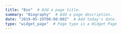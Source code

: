 ```yaml
---
title: "Bio"  # Add a page title.
summary: "Biography"  # Add a page description.
date: "2019-05-19T00:00:00Z"  # Add today's date.
type: "widget_page"  # Page type is a Widget Page
---
```

